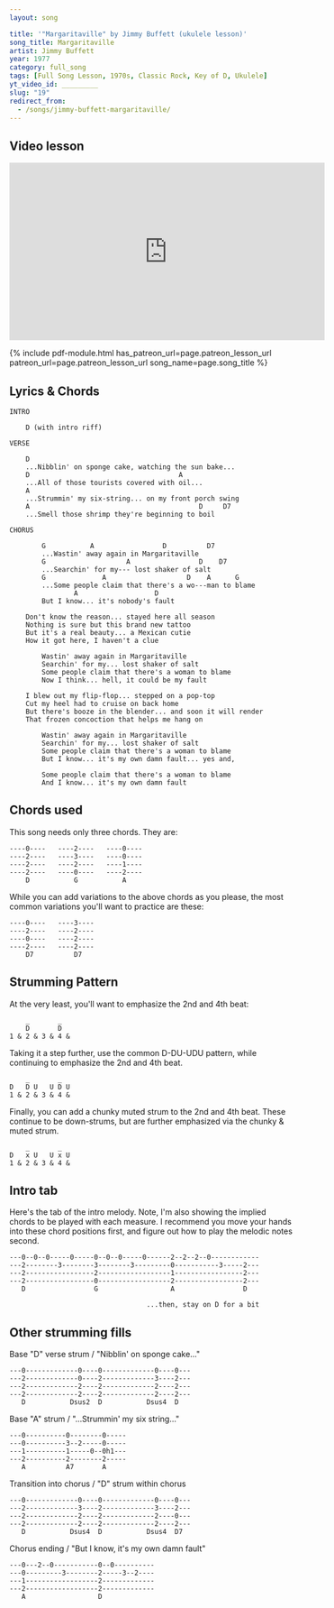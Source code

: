 ```yaml
---
layout: song

title: '"Margaritaville" by Jimmy Buffett (ukulele lesson)'
song_title: Margaritaville
artist: Jimmy Buffett
year: 1977
category: full_song
tags: [Full Song Lesson, 1970s, Classic Rock, Key of D, Ukulele]
yt_video_id: _________
slug: "19"
redirect_from:
  - /songs/jimmy-buffett-margaritaville/
---
```


## Video lesson

<iframe width="560" height="315" src="https://www.youtube.com/embed/zByhNelXD2g?showinfo=0" frameborder="0" allowfullscreen></iframe>



{% include pdf-module.html has_patreon_url=page.patreon_lesson_url patreon_url=page.patreon_lesson_url song_name=page.song_title %}



## Lyrics & Chords

    INTRO

        D (with intro riff)

    VERSE

        D
        ...Nibblin' on sponge cake, watching the sun bake...
        D                                     A
        ...All of those tourists covered with oil...
        A
        ...Strummin' my six-string... on my front porch swing
        A                                          D     D7
        ...Smell those shrimp they're beginning to boil

    CHORUS

            G           A                 D          D7
            ...Wastin' away again in Margaritaville
            G                    A                 D    D7
            ...Searchin' for my--- lost shaker of salt
            G              A                    D    A      G
            ...Some people claim that there's a wo---man to blame
                    A                   D
            But I know... it's nobody's fault

        Don't know the reason... stayed here all season
        Nothing is sure but this brand new tattoo
        But it's a real beauty... a Mexican cutie
        How it got here, I haven't a clue

            Wastin' away again in Margaritaville
            Searchin' for my... lost shaker of salt
            Some people claim that there's a woman to blame
            Now I think... hell, it could be my fault

        I blew out my flip-flop... stepped on a pop-top
        Cut my heel had to cruise on back home
        But there's booze in the blender... and soon it will render
        That frozen concoction that helps me hang on

            Wastin' away again in Margaritaville
            Searchin' for my... lost shaker of salt
            Some people claim that there's a woman to blame
            But I know... it's my own damn fault... yes and,

            Some people claim that there's a woman to blame
            And I know... it's my own damn fault

## Chords used

This song needs only three chords. They are:

    ----0----   ----2----   ----0----
    ----2----   ----3----   ----0----
    ----2----   ----2----   ----1----
    ----2----   ----0----   ----2----
        D           G           A

While you can add variations to the above chords as you please, the most common variations you'll want to practice are these:

    ----0----   ----3----
    ----2----   ----2----
    ----0----   ----2----
    ----2----   ----2----
        D7          D7

## Strumming Pattern

At the very least, you'll want to emphasize the 2nd and 4th beat:

        _       _  
        D       D   
    1 & 2 & 3 & 4 &

Taking it a step further, use the common D-DU-UDU pattern, while continuing to emphasize the 2nd and 4th beat.

        _       _
    D   D U   U D U
    1 & 2 & 3 & 4 &

Finally, you can add a chunky muted strum to the 2nd and 4th beat. These continue to be down-strums, but are further emphasized via the chunky & muted strum.

        _       _
    D   x U   U x U
    1 & 2 & 3 & 4 &

## Intro tab

Here's the tab of the intro melody. Note, I'm also showing the implied chords to be played with each measure. I recommend you move your hands into these chord positions first, and figure out how to play the melodic notes second.

    ---0--0--0-----0-----0--0--0-----0------2--2--2--0------------
    ---2--------3--------3--------3---------0-----------3-----2---
    ---2-----------------2------------------1-----------------2---
    ---2-----------------0------------------2-----------------2---
       D                 G                  A                 D

                                      ...then, stay on D for a bit

## Other strumming fills

Base "D" verse strum / "Nibblin' on sponge cake..."

    ---0-------------0----0-------------0----0---
    ---2-------------0----2-------------3----2---
    ---2-------------2----2-------------2----2---
    ---2-------------2----2-------------2----2---
       D           Dsus2  D           Dsus4  D

Base "A" strum / "...Strummin' my six string..."

    ---0----------0--------0-----
    ---0----------3--2-----0-----
    ---1----------1-----0--0h1---
    ---2----------2--------2-----
       A          A7       A       

Transition into chorus / "D" strum within chorus

    ---0-------------0----0-------------0----0---
    ---2-------------3----2-------------3----2---
    ---2-------------2----2-------------2----0---
    ---2-------------2----2-------------2----2---
       D           Dsus4  D           Dsus4  D7

Chorus ending / "But I know, it's my own damn fault"

    ---0---2--0-----------0--0----------
    ---0---------3--------2-----3--2----
    ---1------------------2-------------
    ---2------------------2-------------
       A                  D   
